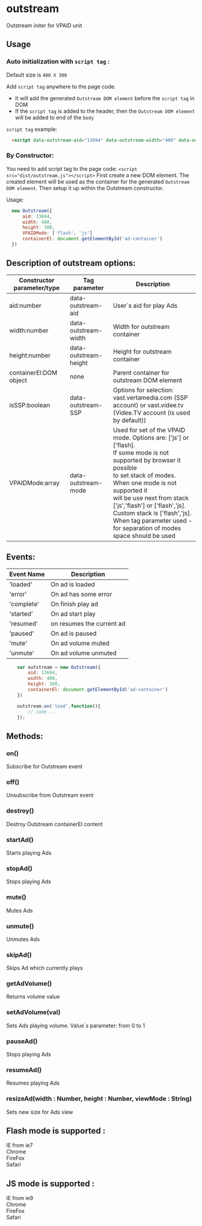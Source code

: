 # outstream
Outstream initer for VPAID unit

## Usage

### Auto initialization with `script tag` :
 Default size is `400 X 300`


 Add `script tag` anywhere to the page code.
 * It will add the generated `Outstream DOM element` before the `script tag` in DOM
 * If the `script tag` is added to the header, then the `Outstream DOM element` will be added to end of the `body`

`script tag` example:
```HTML
  <script data-outstream-aid="13694" data-outstream-width="400" data-outstream-mode="flash js" data-outstream-height="300" src="dist/outstream.js"></script>
```

### By Constructor:
  You need to add script tag to the page code: `<script src="dist/outstream.js"></script>`
  First create a new DOM element. The created element will be used as the container for the generated `Outstream DOM element`. Then setup it up within the Outstream constructor.

 Usage:
```javascript
  new Outstream({
      aid: 13694,
      width: 400,
      height: 300,
      VPAIDMode: ['flash', 'js']
      containerEl: document.getElementById('ad-container')
  })
```
## Description of outstream options:
<md-table-container>
  <table md-table>
    <thead md-head >
      <tr md-row>
        <th md-column> Constructor parameter/type </th>
        <th md-column> Tag parameter </th>
        <th md-column> Description </th>
      </tr>
    </thead>
    <tbody md-body>
      <tr md-row >
        <td md-cell> aid:number </td>
        <td md-cell> data-outstream-aid </td>
        <td md-cell> User`s aid for play Ads </td>
      </tr>
      <tr md-row >
        <td md-cell> width:number </td>
        <td md-cell> data-outstream-width </td>
        <td md-cell> Width for outstream container </td>
      </tr>
      <tr md-row >
        <td md-cell> height:number </td>
        <td md-cell> data-outstream-height </td>
        <td md-cell> Height for outstream container </td>
      </tr>
      <tr md-row >
        <td md-cell> containerEl:DOM object </td>
        <td md-cell> none </td>
        <td md-cell> Parent container for outstream DOM element </td>
      </tr>
      <tr md-row >
        <td md-cell> isSSP:boolean </td>
        <td md-cell> data-outstream-SSP </td>
        <td md-cell> Options for selection: vast.vertamedia.com (SSP account) or vast.videe.tv <br> 
        (Videe.TV account (is used by default)) </td>
      </tr>
      <tr md-row >
        <td md-cell> VPAIDMode:array </td>
        <td md-cell> data-outstream-mode </td>
        <td md-cell>
        Used for set of the VPAID mode. Options are: ['js'] or ['flash]. <br>
        If some mode is not supported by browser it possible <br>
        to set stack of modes. When one mode is not supported it <br>
        will be use next from stack ['js','flash'] or ['flash','js].<br>
        Custom stack is ['flash','js]. When tag parameter used -<br>
        for separation of modes space should be used 
        </td>
      </tr>
    </tbody>
  </table>
</md-table-container>

## Events:

<md-table-container>
  <table md-table>
    <thead md-head >
      <tr md-row>
        <th md-column> Event Name </th>
        <th md-column> Description </th>
      </tr>
    </thead>
    <tbody md-body>
      <tr md-row >
        <td md-cell> 'loaded' </td>
        <td md-cell> On ad is loaded </td>
      </tr>
      <tr md-row >
        <td md-cell> 'error'</td>
        <td md-cell> On ad has some error</td>
      </tr>
       <tr md-row >
        <td md-cell> 'complete' </td>
        <td md-cell> On finish play ad </td>
      </tr>
      <tr md-row >
        <td md-cell> 'started' </td>
        <td md-cell> On ad start play </td>
      </tr>
       <tr md-row >
        <td md-cell> 'resumed' </td>
        <td md-cell> on resumes the current ad </td>
      </tr>
       <tr md-row >
        <td md-cell> 'paused' </td>
        <td md-cell> On ad is paused </td>
      </tr>
      <tr md-row >
        <td md-cell> 'mute' </td>
        <td md-cell> On ad volume muted </td>
      </tr>
      <tr md-row >
        <td md-cell> 'unmute' </td>
        <td md-cell> On ad volume unmuted </td>
      </tr>
    </tbody>
  </table>
</md-table-container>

```javascript
    var outstream = new Outstream({
        aid: 13694,
        width: 400,
        height: 300,
        containerEl: document.getElementById('ad-container')
    })

    outstream.on('load',function(){
        // code ...
    });
```
## Methods:

### on()
 Subscribe for Outstream event

### off()
 Unsubscribe from Outstream event

### destroy()
 Destroy Outstream containerEl content

### startAd()
 Starts playing Ads

### stopAd()
 Stops playing Ads

### mute()
 Mutes Ads

### unmute()
 Unmutes Ads

### skipAd()
 Skips Ad which currently plays

### getAdVolume()
 Returns volume value

### setAdVolume(val)
 Sets Ads playing volume. Value`s parameter: from 0 to 1

### pauseAd()
 Stops playing Ads

### resumeAd()
 Resumes playing Ads

### resizeAd(width : Number, height : Number, viewMode : String)
 Sets new size for Ads view

## Flash mode is supported :
 IE from ie7<br>
 Chrome<br>
 FireFox<br>
 Safari

## JS mode is supported :
 IE from ie9<br>
 Chrome<br>
 FireFox<br>
 Safari
